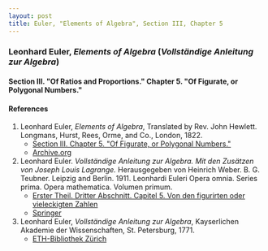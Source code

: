 ```yaml
---
layout: post
title: Euler, "Elements of Algebra", Section III, Chapter 5
---
```


### Leonhard Euler, *Elements of Algebra* (*Vollständige Anleitung zur Algebra*)

#### Section III. "Of Ratios and Proportions." Chapter 5. "Of Figurate, or Polygonal Numbers."



#### References

1. Leonhard Euler, *Elements of Algebra*, Translated by Rev. John Hewlett. Longmans, Hurst, Rees, Orme, and Co., London, 1822.
    - [Section III. Chapter 5. "Of Figurate, or Polygonal Numbers."](/assets/euler/en/III-5.pdf)
    - [Archive.org](https://archive.org/details/elementsofalgebr00euleuoft/)
2. Leonhard Euler. *Vollständige Anleitung zur Algebra. Mit den Zusätzen von Joseph Louis Lagrange.* Herausgegeben von Heinrich Weber. B. G. Teubner. Leipzig and Berlin. 1911. Leonhardi Euleri Opera omnia. Series prima. Opera mathematica. Volumen primum.
    - [Erster Theil. Dritter Abschnitt. Capitel 5. Von den figurirten oder vieleckigten Zahlen](/assets/euler/de/I-III-5.pdf)
    - [Springer](https://link.springer.com/book/9783764314002)
3. Leonhard Euler, *Vollständige Anleitung zur Algebra*, Kayserlichen Akademie der Wissenschaften, St. Petersburg, 1771.
    - [ETH-Bibliothek Zürich](https://doi.org/10.3931/e-rara-9093)